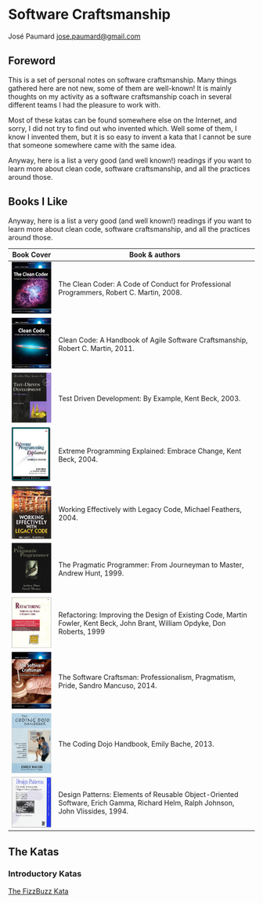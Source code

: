 # Software Craftsmanship
José Paumard <jose.paumard@gmail.com>

## Foreword

This is a set of personal notes on software craftsmanship. Many things gathered here are not new, some of them are well-known! It is mainly thoughts on my activity as a software craftsmanship coach in several different teams I had the pleasure to work with.

Most of these katas can be found somewhere else on the Internet, and sorry, I did not try to find out who invented which. Well some of them, I know I invented them, but it is so easy to invent a kata that I cannot be sure that someone somewhere came with the same idea.

Anyway, here is a list a very good (and well known!) readings if you want to learn more about clean code, software craftsmanship, and all the practices around those.

## Books I Like
Anyway, here is a list a very good (and well known!) readings if you want to learn more about clean code, software craftsmanship, and all the practices around those.

Book Cover | Book & authors
-----------|--------------
![Clean coder](/images/clean-coder.jpg)                   |The Clean Coder: A Code of Conduct for Professional Programmers, Robert C. Martin, 2008.
![Clean code](/images/clean-code.jpg)                     |Clean Code: A Handbook of Agile Software Craftsmanship, Robert C. Martin, 2011.
![TDD by example](/images/TDD-by-examples.jpg)            |Test Driven Development: By Example, Kent Beck, 2003.
![Xtreme programming](/images/xtreme-prog.jpg)            |Extreme Programming Explained: Embrace Change, Kent Beck, 2004.
![Legacy code](/images/legacy-code.jpg)                   |Working Effectively with Legacy Code, Michael Feathers, 2004.
![Pragmatic programmer](/images/pragmatic-programmer.jpg) |The Pragmatic Programmer: From Journeyman to Master, Andrew Hunt, 1999.
![Refactoring](/images/refactoring.jpg)                   |Refactoring: Improving the Design of Existing Code, Martin Fowler, Kent Beck, John Brant, William Opdyke, Don Roberts, 1999
![Software crafstmanship](/images/software-craftsman.jpg) |The Software Craftsman: Professionalism, Pragmatism, Pride, Sandro Mancuso, 2014.
![Coding dojo](/images/coding-dojo.jpg)                   |The Coding Dojo Handbook, Emily Bache, 2013.
![Design patterns](/images/design-pattern.jpg)            |Design Patterns: Elements of Reusable Object-Oriented Software, Erich Gamma, Richard Helm, Ralph Johnson, John Vlissides, 1994.

## The Katas

### Introductory Katas

[The FizzBuzz Kata](/katas/introductory/fizzbuzz-kata.html)

